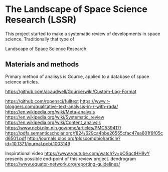 # The Landscape of Space Science Research (LSSR)
This project started to make a systematic review of developments in space science. Traditionally that type of    



Landscape of Space Science Research

## Materials and methods

Primary method of analisys is Gource, applied to a database of space science articles.

<https://github.com/acaudwell/Gource/wiki/Custom-Log-Format>



<https://github.com/ropensci/fulltext>
<https://www.r-bloggers.com/qualitative-text-analysis-in-r-with-rqda/>
<https://en.wikipedia.org/wiki/Meta-analysis>
<https://en.wikipedia.org/wiki/Systematic_review>
<https://en.wikipedia.org/wiki/Content_analysis>
<https://www.ncbi.nlm.nih.gov/pmc/articles/PMC539417/>
<https://pdfs.semanticscholar.org/f824/629ca4bbe26555cfac47ea601f6f05cd6501.pdf>
<http://journals.plos.org/ploscompbiol/article?id=10.1371/journal.pcbi.1003149>



Inspirational video <https://www.youtube.com/watch?v=pOSqctHH9vY> presents possible end-point of this review project.
dendrogram
<https://www.equator-network.org/reporting-guidelines/>
